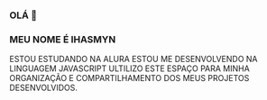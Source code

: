 ### OLÁ 👋 
### MEU NOME É IHASMYN
ESTOU ESTUDANDO NA ALURA
ESTOU ME DESENVOLVENDO NA LINGUAGEM JAVASCRIPT
ULTILIZO ESTE ESPAÇO PARA MINHA ORGANIZAÇÃO E COMPARTILHAMENTO DOS MEUS PROJETOS DESENVOLVIDOS.
<!--
**IHASMYN26/IHASMYN26** is a ✨ _special_ ✨ repository because its `README.md` (this file) appears on your GitHub profile.

Here are some ideas to get you started:

- 🔭 I’m currently working on ...
- 🌱 I’m currently learning ...
- 👯 I’m looking to collaborate on ...
- 🤔 I’m looking for help with ...
- 💬 Ask me about ...
- 📫 How to reach me: ...
- 😄 Pronouns: ...
- ⚡ Fun fact: ...
-->

